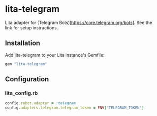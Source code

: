 # lita-telegram

Lita adapter for (Telegram Bots)[https://core.telegram.org/bots]. See the link for setup instructions.

## Installation

Add lita-telegram to your Lita instance's Gemfile:

``` ruby
gem "lita-telegram"
```

## Configuration

### lita_config.rb

```ruby
config.robot.adapter = :telegram
config.adapters.telegram.telegram_token = ENV['TELEGRAM_TOKEN']
`
